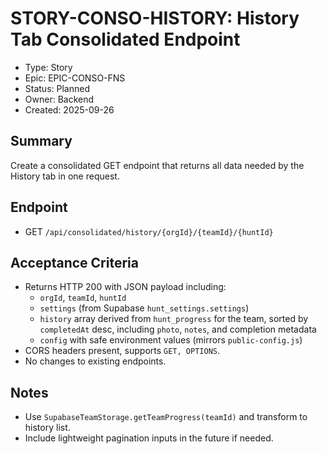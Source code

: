 # STORY-CONSO-HISTORY: History Tab Consolidated Endpoint

- Type: Story
- Epic: EPIC-CONSO-FNS
- Status: Planned
- Owner: Backend
- Created: 2025-09-26

## Summary
Create a consolidated GET endpoint that returns all data needed by the History tab in one request.

## Endpoint
- GET `/api/consolidated/history/{orgId}/{teamId}/{huntId}`

## Acceptance Criteria
- Returns HTTP 200 with JSON payload including:
  - `orgId`, `teamId`, `huntId`
  - `settings` (from Supabase `hunt_settings.settings`)
  - `history` array derived from `hunt_progress` for the team, sorted by `completedAt` desc, including `photo`, `notes`, and completion metadata
  - `config` with safe environment values (mirrors `public-config.js`)
- CORS headers present, supports `GET, OPTIONS`.
- No changes to existing endpoints.

## Notes
- Use `SupabaseTeamStorage.getTeamProgress(teamId)` and transform to history list.
- Include lightweight pagination inputs in the future if needed.
